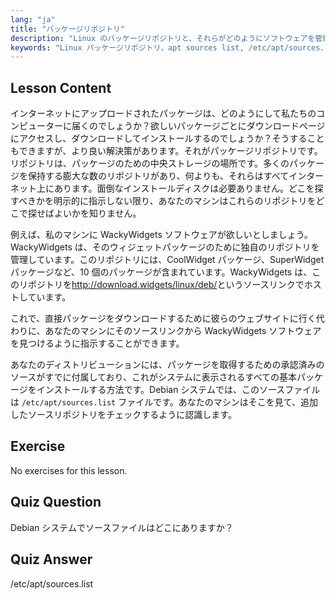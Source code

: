 ```yaml
---
lang: "ja"
title: "パッケージリポジトリ"
description: "Linux のパッケージリポジトリと、それらがどのようにソフトウェアを管理するかを学びます。簡単なインストールのために、/etc/apt/sources.list のようなパッケージソースを見つけて追加する方法を発見します。"
keywords: "Linux パッケージリポジトリ，apt sources list, /etc/apt/sources.list, Linux パッケージ，Linux 初心者，Linux チュートリアル，パッケージ管理"
---
```


## Lesson Content

インターネットにアップロードされたパッケージは、どのようにして私たちのコンピューターに届くのでしょうか？欲しいパッケージごとにダウンロードページにアクセスし、ダウンロードしてインストールするのでしょうか？そうすることもできますが、より良い解決策があります。それがパッケージリポジトリです。リポジトリは、パッケージのための中央ストレージの場所です。多くのパッケージを保持する膨大な数のリポジトリがあり、何よりも、それらはすべてインターネット上にあります。面倒なインストールディスクは必要ありません。どこを探すべきかを明示的に指示しない限り、あなたのマシンはこれらのリポジトリをどこで探せばよいかを知りません。

例えば、私のマシンに WackyWidgets ソフトウェアが欲しいとしましょう。WackyWidgets は、そのウィジェットパッケージのために独自のリポジトリを管理しています。このリポジトリには、CoolWidget パッケージ、SuperWidget パッケージなど、10 個のパッケージが含まれています。WackyWidgets は、このリポジトリを<http://download.widgets/linux/deb/>というソースリンクでホストしています。

これで、直接パッケージをダウンロードするために彼らのウェブサイトに行く代わりに、あなたのマシンにそのソースリンクから WackyWidgets ソフトウェアを見つけるように指示することができます。

あなたのディストリビューションには、パッケージを取得するための承認済みのソースがすでに付属しており、これがシステムに表示されるすべての基本パッケージをインストールする方法です。Debian システムでは、このソースファイルは `/etc/apt/sources.list` ファイルです。あなたのマシンはそこを見て、追加したソースリポジトリをチェックするように認識します。

## Exercise

No exercises for this lesson.

## Quiz Question

Debian システムでソースファイルはどこにありますか？

## Quiz Answer

/etc/apt/sources.list
